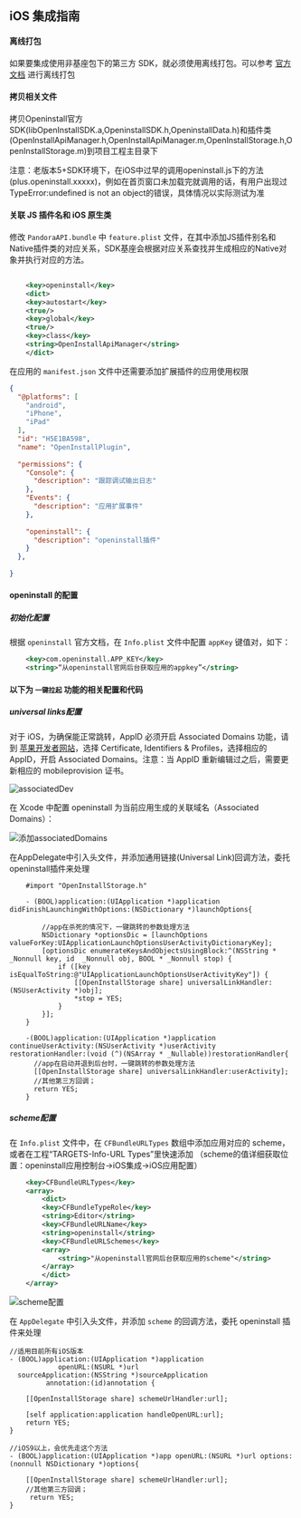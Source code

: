 ## iOS 集成指南

#### 离线打包
如果要集成使用非基座包下的第三方 SDK，就必须使用离线打包。可以参考 [官方文档](http://ask.dcloud.net.cn/article/41) 进行离线打包

#### 拷贝相关文件

拷贝Openinstall官方SDK(libOpenInstallSDK.a,OpeninstallSDK.h,OpeninstallData.h)和插件类(OpenInstallApiManager.h,OpenInstallApiManager.m,OpenInstallStorage.h,OpenInstallStorage.m)到项目工程主目录下  

注意：老版本5+SDK环境下，在iOS中过早的调用openinstall.js下的方法(plus.openinstall.xxxxx)，例如在首页窗口未加载完就调用的话，有用户出现过TypeError:undefined is not an object的错误，具体情况以实际测试为准  

#### 关联 JS 插件名和 iOS 原生类
修改 `PandoraAPI.bundle` 中 `feature.plist` 文件，在其中添加JS插件别名和Native插件类的对应关系，SDK基座会根据对应关系查找并生成相应的Native对象并执行对应的方法。
``` xml
	
    <key>openinstall</key>
    <dict>
	<key>autostart</key>
	<true/>
	<key>global</key>
	<true/>
	<key>class</key>
	<string>OpenInstallApiManager</string>
    </dict>

```

在应用的 `manifest.json` 文件中还需要添加扩展插件的应用使用权限
``` json
{
  "@platforms": [
    "android",
    "iPhone",
    "iPad"
  ],
  "id": "H5E1BA598",
  "name": "OpenInstallPlugin",
  
  "permissions": {
    "Console": {
      "description": "跟踪调试输出日志"
    },
    "Events": {
      "description": "应用扩展事件"
    },
    
    "openinstall": {
      "description": "openinstall插件"
    }
  },
  
}
```

#### openinstall 的配置

##### 初始化配置
根据 `openinstall` 官方文档，在 `Info.plist` 文件中配置 `appKey` 键值对，如下：

``` xml
	<key>com.openinstall.APP_KEY</key>
	<string>“从openinstall官网后台获取应用的appkey”</string>
```

#### 以下为 `一键拉起` 功能的相关配置和代码
##### universal links配置

对于 iOS，为确保能正常跳转，AppID 必须开启 Associated Domains 功能，请到 [苹果开发者网站](https://developer.apple.com)，选择 Certificate, Identifiers & Profiles，选择相应的 AppID，开启 Associated Domains。注意：当 AppID 重新编辑过之后，需要更新相应的 mobileprovision 证书。

![associatedDev](https://res.cdn.openinstall.io/doc/assciationDev.png)

在 Xcode 中配置 openinstall 为当前应用生成的关联域名（Associated Domains）：

![添加associatedDomains](https://res.cdn.openinstall.io/doc/ios-associated-domains.png)
  
在AppDelegate中引入头文件，并添加通用链接(Universal Link)回调方法，委托openinstall插件来处理

``` objc
    #import "OpenInstallStorage.h"
    
    - (BOOL)application:(UIApplication *)application didFinishLaunchingWithOptions:(NSDictionary *)launchOptions{

        //app在杀死的情况下，一键跳转的参数处理方法
        NSDictionary *optionsDic = [launchOptions valueForKey:UIApplicationLaunchOptionsUserActivityDictionaryKey];
        [optionsDic enumerateKeysAndObjectsUsingBlock:^(NSString * _Nonnull key, id  _Nonnull obj, BOOL * _Nonnull stop) {
            if ([key isEqualToString:@"UIApplicationLaunchOptionsUserActivityKey"]) {
                [[OpenInstallStorage share] universalLinkHandler:(NSUserActivity *)obj];
                *stop = YES;
            }
        }];
    }

    -(BOOL)application:(UIApplication *)application continueUserActivity:(NSUserActivity *)userActivity restorationHandler:(void (^)(NSArray * _Nullable))restorationHandler{
      //app在启动并退到后台时，一键跳转的参数处理方法
      [[OpenInstallStorage share] universalLinkHandler:userActivity];
      //其他第三方回调；
      return YES;
    }

```

##### scheme配置

在 `Info.plist` 文件中，在 `CFBundleURLTypes` 数组中添加应用对应的 scheme，或者在工程“TARGETS-Info-URL Types”里快速添加
（scheme的值详细获取位置：openinstall应用控制台->iOS集成->iOS应用配置）  

``` xml
	<key>CFBundleURLTypes</key>
	<array>
	    <dict>
		<key>CFBundleTypeRole</key>
		<string>Editor</string>
		<key>CFBundleURLName</key>
		<string>openinstall</string>
		<key>CFBundleURLSchemes</key>
		<array>
		    <string>"从openinstall官网后台获取应用的scheme"</string>
		</array>
	    </dict>
	</array>
```

![scheme配置](https://res.cdn.openinstall.io/doc/ios-scheme.png)


在 `AppDelegate` 中引入头文件，并添加 `scheme` 的回调方法，委托 openinstall 插件来处理

``` objc
//适用目前所有iOS版本
- (BOOL)application:(UIApplication *)application
            openURL:(NSURL *)url
  sourceApplication:(NSString *)sourceApplication
         annotation:(id)annotation {
    
    [[OpenInstallStorage share] schemeUrlHandler:url];

    [self application:application handleOpenURL:url];
    return YES;
}

//iOS9以上，会优先走这个方法
- (BOOL)application:(UIApplication *)app openURL:(NSURL *)url options:(nonnull NSDictionary *)options{
    
    [[OpenInstallStorage share] schemeUrlHandler:url];
    //其他第三方回调；
     return YES;
}
```


